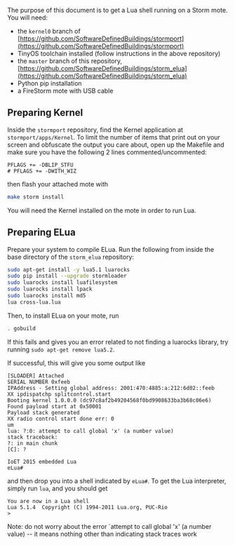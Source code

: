 The purpose of this document is to get a Lua shell running on a Storm mote. You will need:

* the `kernel0` branch of [https://github.com/SoftwareDefinedBuildings/stormport](https://github.com/SoftwareDefinedBuildings/stormport)
* TinyOS toolchain installed (follow instructions in the above repository)
* the `master` branch of this repository, [https://github.com/SoftwareDefinedBuildings/storm_elua](https://github.com/SoftwareDefinedBuildings/storm_elua)
* Python pip installation
* a FireStorm mote with USB cable

## Preparing Kernel

Inside the `stormport` repository, find the Kernel application at
`stormport/apps/Kernel`. To limit the number of items that print out on your
screen and obfuscate the output you care about, open up the Makefile and make
sure you have the following 2 lines commented/uncommented:

```make
PFLAGS += -DBLIP_STFU
# PFLAGS += -DWITH_WIZ
```

then flash your attached mote with

```bash
make storm install
```

You will need the Kernel installed on the mote in order to run Lua.

## Preparing ELua

Prepare your system to compile ELua. Run the following from inside the base
directory of the `storm_elua` repository:

```bash
sudo apt-get install -y lua5.1 luarocks
sudo pip install --upgrade stormloader
sudo luarocks install luafilesystem
sudo luarocks install lpack
sudo luarocks install md5
lua cross-lua.lua
```

Then, to install ELua on your mote, run

```bash
. gobuild
```

If this fails and gives you an error related to not finding a luarocks library, try running `sudo apt-get remove lua5.2`.

If successful, this will give you some output like 

```
[SLOADER] Attached
SERIAL NUMBER 0xfeeb
IPAddress - Setting global address: 2001:470:4885:a:212:6d02::feeb
XX ipdispatchp splitcontrol.start
Booting kernel 1.0.0.0 (dc97c8af2b49204568f0bd9908633ba3b68c06e6)
Found payload start at 0x50001
Payload stack generated
XX radio control start done err: 0
um
lua: ?:0: attempt to call global 'x' (a number value)
stack traceback:
?: in main chunk
[C]: ?

IoET 2015 embedded Lua
eLua# 
```

and then drop you into a shell indicated by `eLua#`. To get the Lua
interpreter, simply run `lua`, and you should get

```
You are now in a Lua shell
Lua 5.1.4  Copyright (C) 1994-2011 Lua.org, PUC-Rio
> 
```

Note: do not worry about the error `attempt to call global 'x' (a number value) -- it means nothing other than indicating stack traces work
